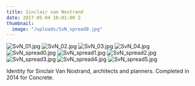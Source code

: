 ```yaml
---
title: Sinclair van Nostrand
date: 2017-05-04 16:01:00 Z
thumbnail:
  image: "/uploads/SvN_spread0.jpg"
---
```


![SvN_01.jpg](/uploads/SvN_01.jpg)
![SvN_02.jpg](/uploads/SvN_02.jpg)
![SvN_03.jpg](/uploads/SvN_03.jpg)
![SvN_04.jpg](/uploads/SvN_04.jpg)
![SvN_spread0.jpg](/uploads/SvN_spread0.jpg)
![SvN_spread1.jpg](/uploads/SvN_spread1.jpg)
![SvN_spread2.jpg](/uploads/SvN_spread2.jpg)
![SvN_spread3.jpg](/uploads/SvN_spread3.jpg)
![SvN_spread4.jpg](/uploads/SvN_spread4.jpg)
![SvN_spread5.jpg](/uploads/SvN_spread5.jpg)

Identity for Sinclair Van Nostrand, architects and planners. 
Completed in 2014 for Concrete.